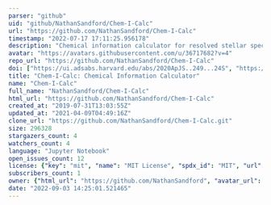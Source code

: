```yaml
---
parser: "github"
uid: "github/NathanSandford/Chem-I-Calc"
url: "https://github.com/NathanSandford/Chem-I-Calc"
timestamp: "2022-07-17 17:11:25.956178"
description: "Chemical information calculator for resolved stellar spectroscopy"
avatar: "https://avatars.githubusercontent.com/u/36717682?v=4"
repo_url: "https://github.com/NathanSandford/Chem-I-Calc"
doi: ["https://ui.adsabs.harvard.edu/abs/2020ApJS..249...24S", "https://ui.adsabs.harvard.edu/abs/2021ascl.soft07020S/abstract"]
title: "Chem-I-Calc: Chemical Information Calculator"
name: "Chem-I-Calc"
full_name: "NathanSandford/Chem-I-Calc"
html_url: "https://github.com/NathanSandford/Chem-I-Calc"
created_at: "2019-07-31T13:03:55Z"
updated_at: "2021-04-09T04:49:16Z"
clone_url: "https://github.com/NathanSandford/Chem-I-Calc.git"
size: 296328
stargazers_count: 4
watchers_count: 4
language: "Jupyter Notebook"
open_issues_count: 12
license: {"key": "mit", "name": "MIT License", "spdx_id": "MIT", "url": "https://api.github.com/licenses/mit", "node_id": "MDc6TGljZW5zZTEz"}
subscribers_count: 1
owner: {"html_url": "https://github.com/NathanSandford", "avatar_url": "https://avatars.githubusercontent.com/u/36717682?v=4", "login": "NathanSandford", "type": "User"}
date: "2022-09-03 14:25:01.521465"
---
```

